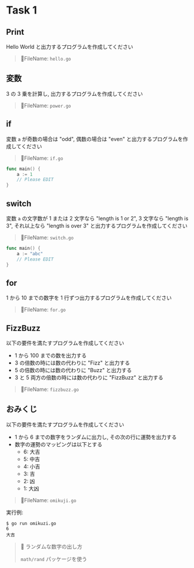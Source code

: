 # Task 1

## Print

Hello World と出力するプログラムを作成してください

> 📝FileName: `hello.go`

## 変数

3 の 3 乗を計算し, 出力するプログラムを作成してください

> 📝FileName: `power.go`

## if

変数 `a` が奇数の場合は "odd", 偶数の場合は "even" と出力するプログラムを作成してください

> 📝FileName: `if.go`

```go
func main() {
	a := 1
	// Please EDIT
}
```

## switch

変数 `a` の文字数が 1 または 2 文字なら "length is 1 or 2", 3 文字なら "length is 3", それ以上なら "length is over 3" と出力するプログラムを作成してください

> 📝FileName: `switch.go`

```go
func main() {
	a := "abc"
	// Please EDIT
}
```

## for

1 から 10 までの数字を 1 行ずつ出力するプログラムを作成してください

> 📝FileName: `for.go`

## FizzBuzz

以下の要件を満たすプログラムを作成してください

* 1 から 100 までの数を出力する
* 3 の倍数の時には数の代わりに "Fizz" と出力する
* 5 の倍数の時には数の代わりに "Buzz" と出力する
* 3 と 5 両方の倍数の時には数の代わりに "FizzBuzz" と出力する

> 📝FileName: `fizzbuzz.go`

## おみくじ

以下の要件を満たすプログラムを作成してください

* 1 から 6 までの数字をランダムに出力し, その次の行に運勢を出力する
* 数字の運勢のマッピングは以下とする
  * 6: 大吉
  * 5: 中吉
  * 4: 小吉
  * 3: 吉
  * 2: 凶
  * 1: 大凶

> 📝FileName: `omikuji.go`

実行例:

```shell
$ go run omikuzi.go
6
大吉
```

> 📝 ランダムな数字の出し方
> 
> `math/rand` パッケージを使う
